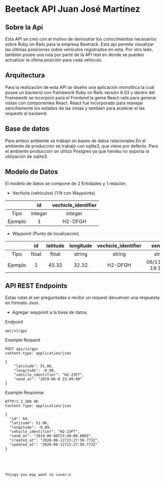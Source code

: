 # Beetack API Juan José Martínez

Sobre la Api 
------------------
Esta API se creó con el motivo de demostrar los conocimientos necesarios sobre Ruby on Rails para la empresa Beetrack. Esta api permite visualizar las últimas posiciones sobre vehículos registrados en esta. Por otro lado, tambien posee una ruta por parte de la API rest en donde se pueden actualizar la última posición para cada vehículo. 

Arquitectura
------------
Para la realización de esta API se diseño una aplicación monolítica la cual posee un backend con framework Ruby on Rails versión 6.03 y dentro del Framewotk se incorporó para el Frontend la gema React-rails para generar vistas con componentes React. React fue incorporado para manejar sencillamente los estados de las vistas y también para acelerar el las requests al backend. 

Base de datos
--
Para ambos ambiente se trabajó on bases de datos relacionales.En el ambiente de producción se trabajó con sqlite3, que viene por defecto. Para el ambiente producción se utilizó Postgres ya que heroku no soporta la utilización de sqlite3. 

Modelo de Datos
----
El modelo de datos se compone de 2 Entidades y 1 relación. 
- Vechicle (vehículos)  (1:N con Waypoints)

|  | id | vechicle_identifier |
| :-------: | :-------: | :------: |
| Tipo | integer| integer | 
| Ejemplo | 1| H2-DFGH |

- Waypoint (Punto de localización)

|  | id | latitude | longitude | vechicle_identifier| send_at |
| :-------: | :-------: | :------: | :-----: | :-------: | :------: |
| Tipo | float| float | string | string | string| 
| Ejemplo | 1 |45.32| 32.32 | H2-DFGH | 06/11/2020 19:19:11 |


API REST Endpoints
---
Estas rutas al ser preguntadas o recibir un request devuelven una respuesta en formato Json.

- Agregar waypoint a la base de datos. 

Endpoint

``` 
api/v1/gps
``` 
Example Request

``` 
POST api/v1/gps
content-type: application/json

{
    "latitude": 51.06,
    "longitude": -0.09,
    "vehicle_identifier": "H2-23FT",
    "send_at": "2019-06-8 23:49:00"
}
``` 

Example Response

``` 
HTTP/1.1 200 OK  
Content-Type: application/json

{
  "id": 64,
  "latitude": 51.06,
  "longitude": -0.09,
  "vehicle_identifier": "H2-23FT",
  "send_at": "2019-06-08T23:49:00.000Z",
  "created_at": "2020-06-11T23:27:50.773Z",
  "updated_at": "2020-06-11T23:27:50.773Z"
}





Things you may want to cover:n 
